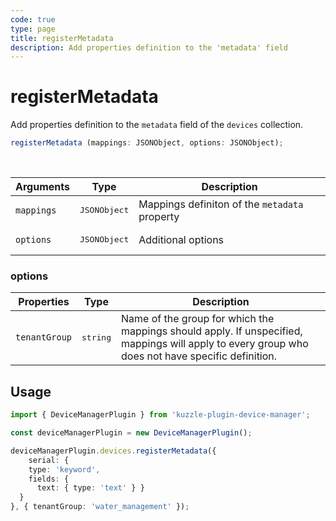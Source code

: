 ```yaml
---
code: true
type: page
title: registerMetadata
description: Add properties definition to the 'metadata' field
---
```


# registerMetadata

Add properties definition to the `metadata` field of the `devices` collection.


```ts
registerMetadata (mappings: JSONObject, options: JSONObject);
```

<br/>

| Arguments | Type                  | Description                                 |
|-----------|-----------------------|---------------------------------------------|
| `mappings` | <pre>JSONObject</pre> | Mappings definiton of the `metadata` property |
| `options` | <pre>JSONObject</pre> | Additional options |

### options

| Properties | Type                  | Description                                 |
|-----------|-----------------------|---------------------------------------------|
| `tenantGroup` | <pre>string</pre> | Name of the group for which the mappings should apply. If unspecified, mappings will apply to every group who does not have specific definition. |

## Usage

```ts
import { DeviceManagerPlugin } from 'kuzzle-plugin-device-manager';

const deviceManagerPlugin = new DeviceManagerPlugin();

deviceManagerPlugin.devices.registerMetadata({
    serial: {
    type: 'keyword',
    fields: {
      text: { type: 'text' } }
  }
}, { tenantGroup: 'water_management' });
```